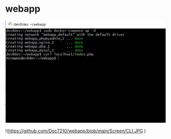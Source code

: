 # webapp

![Alt-текст](https://github.com/Doc7210/webapp/blob/main/Screen/CLI.JPG )

!(https://github.com/Doc7210/webapp/blob/main/Screen/CLI.JPG )
